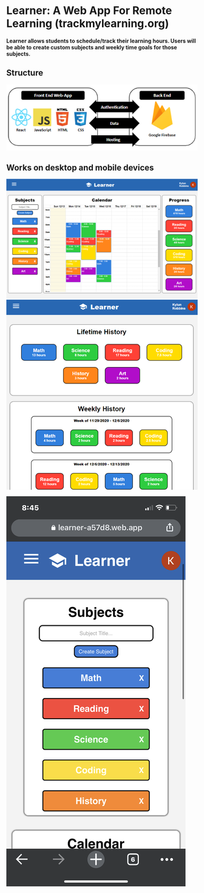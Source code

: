 # Learner: A Web App For Remote Learning (trackmylearning.org)
#### Learner allows students to schedule/track their learning hours. Users will be able to create custom subjects and weekly time goals for those subjects.  


## Structure 
![alt text](https://github.com/kylunr/Learner/blob/master/src/screenshots/structure.PNG)

## Works on desktop and mobile devices
![alt text](https://github.com/kylunr/Learner/blob/master/src/screenshots/web_screenshot_1.png)
![alt text](https://github.com/kylunr/Learner/blob/master/src/screenshots/web_screenshot_2.png)

![alt text](https://github.com/kylunr/Learner/blob/master/src/screenshots/mobile_screenshot_1.PNG)
